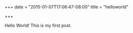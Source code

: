 +++
date = "2015-01-07T17:06:47-08:00"
title = "helloworld"

+++

Hello World! This is my first post.
